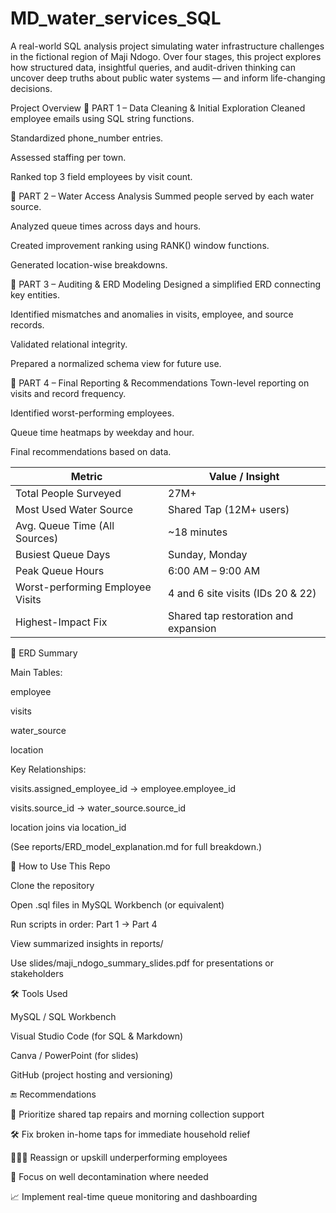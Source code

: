 # MD_water_services_SQL
A real-world SQL analysis project simulating water infrastructure challenges in the fictional region of Maji Ndogo. Over four stages, this project explores how structured data, insightful queries, and audit-driven thinking can uncover deep truths about public water systems — and inform life-changing decisions.

Project Overview
🔹 PART 1 – Data Cleaning & Initial Exploration
Cleaned employee emails using SQL string functions.

Standardized phone_number entries.

Assessed staffing per town.

Ranked top 3 field employees by visit count.

🔹 PART 2 – Water Access Analysis
Summed people served by each water source.

Analyzed queue times across days and hours.

Created improvement ranking using RANK() window functions.

Generated location-wise breakdowns.

🔹 PART 3 – Auditing & ERD Modeling
Designed a simplified ERD connecting key entities.

Identified mismatches and anomalies in visits, employee, and source records.

Validated relational integrity.

Prepared a normalized schema view for future use.

🔹 PART 4 – Final Reporting & Recommendations
Town-level reporting on visits and record frequency.

Identified worst-performing employees.

Queue time heatmaps by weekday and hour.

Final recommendations based on data.

| Metric                           | Value / Insight                      |
| -------------------------------- | ------------------------------------ |
| Total People Surveyed            | 27M+                                 |
| Most Used Water Source           | Shared Tap (12M+ users)              |
| Avg. Queue Time (All Sources)    | \~18 minutes                         |
| Busiest Queue Days               | Sunday, Monday                       |
| Peak Queue Hours                 | 6:00 AM – 9:00 AM                    |
| Worst-performing Employee Visits | 4 and 6 site visits (IDs 20 & 22)    |
| Highest-Impact Fix               | Shared tap restoration and expansion |



🧠 ERD Summary


Main Tables:

employee

visits

water_source

location

Key Relationships:

visits.assigned_employee_id → employee.employee_id

visits.source_id → water_source.source_id

location joins via location_id

(See reports/ERD_model_explanation.md for full breakdown.)


🚀 How to Use This Repo


Clone the repository

Open .sql files in MySQL Workbench (or equivalent)

Run scripts in order: Part 1 → Part 4

View summarized insights in reports/

Use slides/maji_ndogo_summary_slides.pdf for presentations or stakeholders


🛠️ Tools Used


MySQL / SQL Workbench

Visual Studio Code (for SQL & Markdown)

Canva / PowerPoint (for slides)

GitHub (project hosting and versioning)


🔚 Recommendations

🌊 Prioritize shared tap repairs and morning collection support

🛠 Fix broken in-home taps for immediate household relief

🧑‍🤝‍🧑 Reassign or upskill underperforming employees

🧼 Focus on well decontamination where needed

📈 Implement real-time queue monitoring and dashboarding

